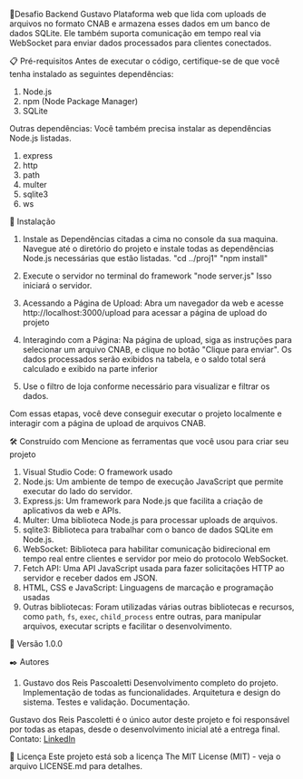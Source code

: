 🚀Desafio Backend Gustavo
Plataforma web que lida com uploads de arquivos no formato CNAB e armazena esses dados em um banco de dados SQLite. Ele também suporta comunicação em tempo real via WebSocket para enviar dados processados para clientes conectados.

📋 Pré-requisitos
Antes de executar o código, certifique-se de que você tenha instalado as seguintes dependências:
1. Node.js
2. npm (Node Package Manager)
3. SQLite

Outras dependências: Você também precisa instalar as dependências Node.js listadas.
1. express
2. http
3. path
4. multer
5. sqlite3
6. ws

🔧 Instalação
1. Instale as Dependências citadas a cima no console da sua maquina.
Navegue até o diretório do projeto e instale todas as dependências Node.js necessárias que estão listadas.
"cd ../proj1"
"npm install"

2. Execute o servidor no terminal do framework
"node server.js"
Isso iniciará o servidor.

3. Acessando a Página de Upload:
Abra um navegador da web e acesse http://localhost:3000/upload para acessar a página de upload do projeto

4. Interagindo com a Página:
Na página de upload, siga as instruções para selecionar um arquivo CNAB, e clique no botão "Clique para enviar".
Os dados processados serão exibidos na tabela, e o saldo total será calculado e exibido na parte inferior

5. Use o filtro de loja conforme necessário para visualizar e filtrar os dados.

Com essas etapas, você deve conseguir executar o projeto localmente e interagir com a página de upload de arquivos CNAB.


🛠️ Construído com
Mencione as ferramentas que você usou para criar seu projeto

1. Visual Studio Code: O framework usado
2. Node.js: Um ambiente de tempo de execução JavaScript que permite executar do lado do servidor.
3. Express.js: Um framework para Node.js que facilita a criação de aplicativos da web e APIs.
4. Multer: Uma biblioteca Node.js para processar uploads de arquivos.
5. sqlite3: Biblioteca para trabalhar com o banco de dados SQLite em Node.js.
6. WebSocket: Biblioteca para habilitar comunicação bidirecional em tempo real entre clientes e servidor por meio do protocolo WebSocket.
7. Fetch API: Uma API JavaScript usada para fazer solicitações HTTP ao servidor e receber dados em JSON.
8. HTML, CSS e JavaScript: Linguagens de marcação e programação usadas
9. Outras bibliotecas: Foram utilizadas várias outras bibliotecas e recursos, como `path`, `fs`, `exec`, `child_process` entre outras, para manipular arquivos, executar scripts e facilitar o desenvolvimento.

📌 Versão
1.0.0

✒️ Autores
1. Gustavo dos Reis Pascoaletti 
     Desenvolvimento completo do projeto.
     Implementação de todas as funcionalidades.
     Arquitetura e design do sistema.
     Testes e validação.
     Documentação.

Gustavo dos Reis Pascoletti é o único autor deste projeto e foi responsável por todas as etapas, desde o desenvolvimento inicial até a entrega final.
Contato: [LinkedIn](https://www.linkedin.com/in/gustavo-dos-reis-pascoaletti-34219a207/)


📄 Licença
Este projeto está sob a licença The MIT License (MIT) - veja o arquivo LICENSE.md para detalhes.
